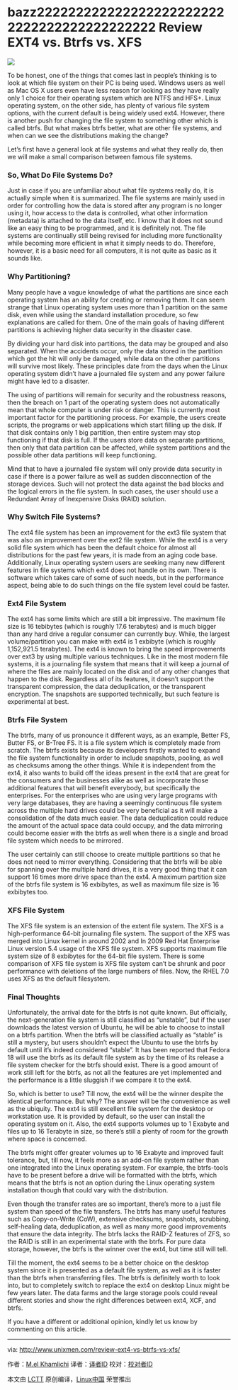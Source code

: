 bazz2222222222222222222222222222222222222222222
Review EXT4 vs. Btrfs vs. XFS
================================================================================
![](http://1426826955.rsc.cdn77.org/wp-content/uploads/2015/09/1385698302_funny_linux_wallpapers-593x445.jpg)

To be honest, one of the things that comes last in people’s thinking is to look at which file system on their PC is being used. Windows users as well as Mac OS X users even have less reason for looking as they have really only 1 choice for their operating system which are NTFS and HFS+. Linux operating system, on the other side, has plenty of various file system options, with the current default is being widely used ext4. However, there is another push for changing the file system to something other which is called btrfs. But what makes btrfs better, what are other file systems, and when can we see the distributions making the change?

Let’s first have a general look at file systems and what they really do, then we will make a small comparison between famous file systems.

### So, What Do File Systems Do? ###

Just in case if you are unfamiliar about what file systems really do, it is actually simple when it is summarized. The file systems are mainly used in order for controlling how the data is stored after any program is no longer using it, how access to the data is controlled, what other information (metadata) is attached to the data itself, etc. I know that it does not sound like an easy thing to be programmed, and it is definitely not. The file systems are continually still being revised for including more functionality while becoming more efficient in what it simply needs to do. Therefore, however, it is a basic need for all computers, it is not quite as basic as it sounds like.

### Why Partitioning? ###

Many people have a vague knowledge of what the partitions are since each operating system has an ability for creating or removing them. It can seem strange that Linux operating system uses more than 1 partition on the same disk, even while using the standard installation procedure, so few explanations are called for them. One of the main goals of having different partitions is achieving higher data security in the disaster case.

By dividing your hard disk into partitions, the data may be grouped and also separated. When the accidents occur, only the data stored in the partition which got the hit will only be damaged, while data on the other partitions will survive most likely. These principles date from the days when the Linux operating system didn’t have a journaled file system and any power failure might have led to a disaster.

The using of partitions will remain for security and the robustness reasons, then the breach on 1 part of the operating system does not automatically mean that whole computer is under risk or danger. This is currently most important factor for the partitioning process. For example, the users create scripts, the programs or web applications which start filling up the disk. If that disk contains only 1 big partition, then entire system may stop functioning if that disk is full. If the users store data on separate partitions, then only that data partition can be affected, while system partitions and the possible other data partitions will keep functioning.

Mind that to have a journaled file system will only provide data security in case if there is a power failure as well as sudden disconnection of the storage devices. Such will not protect the data against the bad blocks and the logical errors in the file system. In such cases, the user should use a Redundant Array of Inexpensive Disks (RAID) solution.

### Why Switch File Systems? ###

The ext4 file system has been an improvement for the ext3 file system that was also an improvement over the ext2 file system. While the ext4 is a very solid file system which has been the default choice for almost all distributions for the past few years, it is made from an aging code base. Additionally, Linux operating system users are seeking many new different features in file systems which ext4 does not handle on its own. There is software which takes care of some of such needs, but in the performance aspect, being able to do such things on the file system level could be faster.

### Ext4 File System ###

The ext4 has some limits which are still a bit impressive. The maximum file size is 16 tebibytes (which is roughly 17.6 terabytes) and is much bigger than any hard drive a regular consumer can currently buy. While, the largest volume/partition you can make with ext4 is 1 exbibyte (which is roughly 1,152,921.5 terabytes). The ext4 is known to bring the speed improvements over ext3 by using multiple various techniques. Like in the most modern file systems, it is a journaling file system that means that it will keep a journal of where the files are mainly located on the disk and of any other changes that happen to the disk. Regardless all of its features, it doesn’t support the transparent compression, the data deduplication, or the transparent encryption. The snapshots are supported technically, but such feature is experimental at best.

### Btrfs File System ###

The btrfs, many of us pronounce it different ways, as an example, Better FS, Butter FS, or B-Tree FS. It is a file system which is completely made from scratch. The btrfs exists because its developers firstly wanted to expand the file system functionality in order to include snapshots, pooling, as well as checksums among the other things. While it is independent from the ext4, it also wants to build off the ideas present in the ext4 that are great for the consumers and the businesses alike as well as incorporate those additional features that will benefit everybody, but specifically the enterprises. For the enterprises who are using very large programs with very large databases, they are having a seemingly continuous file system across the multiple hard drives could be very beneficial as it will make a consolidation of the data much easier. The data deduplication could reduce the amount of the actual space data could occupy, and the data mirroring could become easier with the btrfs as well when there is a single and broad file system which needs to be mirrored.

The user certainly can still choose to create multiple partitions so that he does not need to mirror everything. Considering that the btrfs will be able for spanning over the multiple hard drives, it is a very good thing that it can support 16 times more drive space than the ext4. A maximum partition size of the btrfs file system is 16 exbibytes, as well as maximum file size is 16 exbibytes too.

### XFS File System ###

The XFS file system is an extension of the extent file system. The XFS is a high-performance 64-bit journaling file system. The support of the XFS was merged into Linux kernel in around 2002 and In 2009 Red Hat Enterprise Linux version 5.4 usage of the XFS file system. XFS supports maximum file system size of 8 exbibytes for the 64-bit file system. There is some comparison of XFS file system is XFS file system can’t be shrunk and poor performance with deletions of the large numbers of files. Now, the RHEL 7.0 uses XFS as the default filesystem.

### Final Thoughts ###

Unfortunately, the arrival date for the btrfs is not quite known. But officially, the next-generation file system is still classified as “unstable”, but if the user downloads the latest version of Ubuntu, he will be able to choose to install on a btrfs partition. When the btrfs will be classified actually as “stable” is still a mystery, but users shouldn’t expect the Ubuntu to use the btrfs by default until it’s indeed considered “stable”. It has been reported that Fedora 18 will use the btrfs as its default file system as by the time of its release a file system checker for the btrfs should exist. There is a good amount of work still left for the btrfs, as not all the features are yet implemented and the performance is a little sluggish if we compare it to the ext4.

So, which is better to use? Till now, the ext4 will be the winner despite the identical performance. But why? The answer will be the convenience as well as the ubiquity. The ext4 is still excellent file system for the desktop or workstation use. It is provided by default, so the user can install the operating system on it. Also, the ext4 supports volumes up to 1 Exabyte and files up to 16 Terabyte in size, so there’s still a plenty of room for the growth where space is concerned.

The btrfs might offer greater volumes up to 16 Exabyte and improved fault tolerance, but, till now, it feels more as an add-on file system rather than one integrated into the Linux operating system. For example, the btrfs-tools have to be present before a drive will be formatted with the btrfs, which means that the btrfs is not an option during the Linux operating system installation though that could vary with the distribution.

Even though the transfer rates are so important, there’s more to a just file system than speed of the file transfers. The btrfs has many useful features such as Copy-on-Write (CoW), extensive checksums, snapshots, scrubbing, self-healing data, deduplication, as well as many more good improvements that ensure the data integrity. The btrfs lacks the RAID-Z features of ZFS, so the RAID is still in an experimental state with the btrfs. For pure data storage, however, the btrfs is the winner over the ext4, but time still will tell.

Till the moment, the ext4 seems to be a better choice on the desktop system since it is presented as a default file system, as well as it is faster than the btrfs when transferring files. The btrfs is definitely worth to look into, but to completely switch to replace the ext4 on desktop Linux might be few years later. The data farms and the large storage pools could reveal different stories and show the right differences between ext4, XCF, and btrfs.

If you have a different or additional opinion, kindly let us know by commenting on this article.

--------------------------------------------------------------------------------

via: http://www.unixmen.com/review-ext4-vs-btrfs-vs-xfs/

作者：[M.el Khamlichi][a]
译者：[译者ID](https://github.com/译者ID)
校对：[校对者ID](https://github.com/校对者ID)

本文由 [LCTT](https://github.com/LCTT/TranslateProject) 原创编译，[Linux中国](https://linux.cn/) 荣誉推出

[a]:http://www.unixmen.com/author/pirat9/
